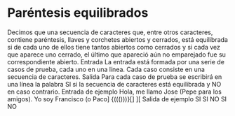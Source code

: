# Paréntesis equilibrados
Decimos que una secuencia de caracteres que, entre otros caracteres, contiene paréntesis,
llaves y corchetes abiertos y cerrados, está equilibrada si de cada uno de ellos tiene tantos
abiertos como cerrados y si cada vez que aparece uno cerrado, el último que apareció aún
no emparejado fue su correspondiente abierto.
Entrada
La entrada está formada por una serie de casos de prueba, cada uno en una línea. Cada
caso consiste en una secuencia de caracteres.
Salida
Para cada caso de prueba se escribirá en una línea la palabra SI si la secuencia de caracteres está equilibrada y NO en caso contrario.
Entrada de ejemplo
Hola, me llamo Jose (Pepe para los amigos).
Yo soy Francisco (o Paco]
{((()))}[]
][
Salida de ejemplo
SI
SI
NO
SI
NO
